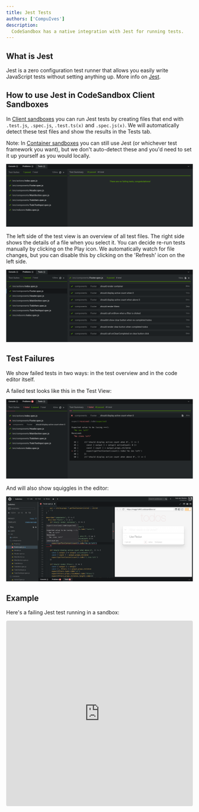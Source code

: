 ```yaml
---
title: Jest Tests
authors: ['CompuIves']
description:
  CodeSandbox has a native integration with Jest for running tests.
---
```


## What is Jest

Jest is a zero configuration test runner that allows you easily write JavaScript
tests without setting anything up. More info on [Jest](https://jestjs.io/).

## How to use Jest in CodeSandbox Client Sandboxes

In [Client sandboxes](/docs/environment) you can run Jest tests by creating files that end with
`.test.js`, `.spec.js`, `.test.ts(x)` and `.spec.js(x)`. We will automatically
detect these test files and show the results in the Tests tab.

Note: In [Container sandboxes]((/docs/environment)) you can still use Jest (or whichever test framework you
want), but we don't auto-detect these and you'd need to set it up yourself as
you would locally.

![Test Bottom](./images/jest-tests.png)

The left side of the test view is an overview of all test files. The right side
shows the details of a file when you select it. You can decide re-run tests manually by clicking on the Play icon. We
automatically watch for file changes, but you can disable this by clicking on the
'Refresh' icon on the left side.

![Test Details](./images/jest-details.png)

## Test Failures

We show failed tests in two ways: in the test overview and in the code editor
itself.

A failed test looks like this in the Test View:

![Test Error](./images/jest-error-overview.png)

And will also show squiggles in the editor:

![Test Squiggles](./images/jest-squiggles.png)

## Example

Here's a failing Jest test running in a sandbox:

<iframe src="https://codesandbox.io/embed/n9m2w9q8x0?view=preview" style="width:100%; height:500px; border:0; border-radius: 4px; overflow:hidden;" sandbox="allow-modals allow-forms allow-popups allow-scripts allow-same-origin"></iframe>
